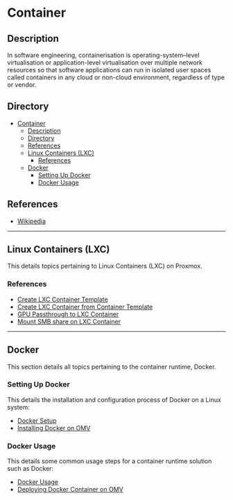 # Container

## Description

In software engineering, containerisation is operating-system–level virtualisation or application-level virtualisation over multiple network resources so that software applications can run in isolated user spaces called containers in any cloud or non-cloud environment, regardless of type or vendor.

## Directory

- [Container](#container)
  - [Description](#description)
  - [Directory](#directory)
  - [References](#references)
  - [Linux Containers (LXC)](#linux-containers-lxc)
    - [References](#references-1)
  - [Docker](#docker)
    - [Setting Up Docker](#setting-up-docker)
    - [Docker Usage](#docker-usage)

## References

- [Wikipedia](https://en.wikipedia.org/wiki/Containerization_(computing))

---

## Linux Containers (LXC)

This details topics pertaining to Linux Containers (LXC) on Proxmox.

### References

- [Create LXC Container Template](../topics/proxmox.md#create-lxc-container-template)
- [Create LXC Container from Container Template](../topics/proxmox.md#create-lxc-container-from-container-template)
- [GPU Passthrough to LXC Container](../topics/proxmox.md#gpu-passthrough-to-lxc-container)
- [Mount SMB share on LXC Container](../topics/proxmox.md#mount-smb-share-on-lxc-container)

---

## Docker

This section details all topics pertaining to the container runtime, Docker.

### Setting Up Docker

This details the installation and configuration process of Docker on a Linux system:

- [Docker Setup](../topics/docker.md#setup)
- [Installing Docker on OMV](../topics/omv.md#installing-docker)

### Docker Usage

This details some common usage steps for a container runtime solution such as Docker:

- [Docker Usage](../topics/docker.md#usage)
- [Deploying Docker Container on OMV](../topics/omv.md#deploying-docker-container)
